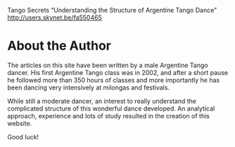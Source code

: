 
Tango Secrets
“Understanding the Structure of Argentine Tango Dance”
http://users.skynet.be/fa550465


# About the Author

The articles on this site have been written by a male Argentine Tango dancer. His first Argentine Tango class was in 2002, and after a short pause he followed more than 350 hours of classes and more importantly he has been dancing very intensively at milongas and festivals.

While still a moderate dancer, an interest to really understand the complicated structure of this wonderful dance developed. An analytical approach, experience and lots of study resulted in the creation of this website.

Good luck!



